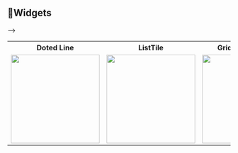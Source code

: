 ## 📄Widgets

<table align="center">
 <tr>
   <th>Doted Line</th>
   <th>ListTile</th>
   <th>GridView Screen</th>
        <tr>
              <td><img src="https://github.com/user-attachments/assets/5a54280e-5591-4711-932c-9aa052d346a4" width="200"></td>
              <td><img src="https://github.com/user-attachments/assets/2025ffbe-a41e-4a52-9580-ff29bba8d32a" width="200"></td>
              <td><img src="https://github.com/user-attachments/assets/710a4945-762d-4c8e-a06d-239953493f7e" width="200"></td>
          -->
        </tr>
    </table>


